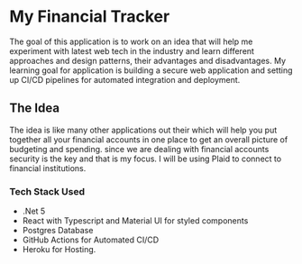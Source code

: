 # My Financial Tracker
The goal of this application is to work on an idea that will help me experiment with latest web tech in the industry and learn different approaches and design patterns, their advantages and disadvantages.
My learning goal for application is building a secure web application and setting up CI/CD pipelines for automated integration and deployment.

## The Idea
The idea is like many other applications out their which will help you put together all your financial accounts in one place to get an overall picture of budgeting and spending. since we are dealing with financial accounts security is the key and that is my focus. I will be using Plaid to connect to financial institutions.

### Tech Stack Used
- .Net 5
- React with Typescript and Material UI for styled components
- Postgres Database
- GitHub Actions for Automated CI/CD
- Heroku for Hosting.
